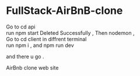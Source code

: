 # FullStack-AirBnB-clone
 Go to cd api 
<br> run npm start Deleted Successfully , Then nodemon ,
<br> Go to cd client in diffrent terminal
<br> run npm i , and npm run dev 

and there u go .

AirBnb clone web site
